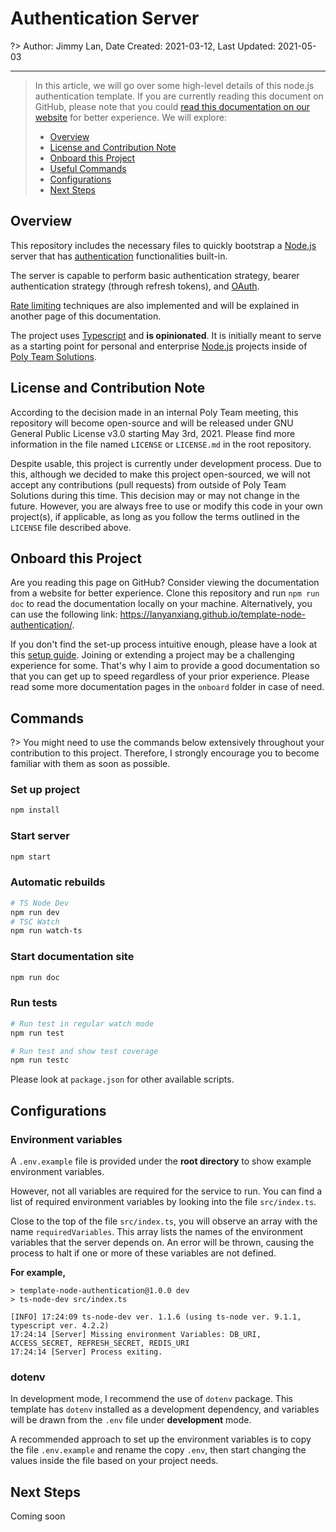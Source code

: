 # Authentication Server

?> Author: Jimmy Lan, Date Created: 2021-03-12, Last Updated: 2021-05-03

---

> In this article, we will go over some high-level details of this node.js authentication template. If you are currently reading this document on GitHub, please note that you could [read this documentation on our website](https://lanyanxiang.github.io/template-node-authentication/) for better experience.
> We will explore:
> * [Overview](#overview)
> * [License and Contribution Note](#license-and-contribution-note)
> * [Onboard this Project](#onboard-this-project)
> * [Useful Commands](#commands)
> * [Configurations](#configurations)
> * [Next Steps](#next-steps)

## Overview

This repository includes the necessary files to quickly bootstrap a [Node.js](https://nodejs.org/en/) server that has [authentication](https://en.wikipedia.org/wiki/Authentication) functionalities built-in.

The server is capable to perform basic authentication strategy, bearer authentication strategy (through refresh tokens), and [OAuth](https://oauth.net/2/).

[Rate limiting](https://en.wikipedia.org/wiki/Rate_limiting) techniques are also implemented and will be explained in another page of this documentation.

The project uses [Typescript](https://www.typescriptlang.org/) and **is opinionated**.
It is initially meant to serve as a starting point for personal and enterprise [Node.js](https://nodejs.org/en/) projects inside of [Poly Team Solutions](https://github.com/Poly-Team).

## License and Contribution Note

According to the decision made in an internal Poly Team meeting, this repository will become open-source and will be released under GNU General Public License v3.0 starting May 3rd, 2021.
Please find more information in the file named `LICENSE` or `LICENSE.md` in the root repository.

Despite usable, this project is currently under development process.
Due to this, although we decided to make this project open-sourced, we will not accept any contributions (pull requests) from outside of Poly Team Solutions during this time.
This decision may or may not change in the future.
However, you are always free to use or modify this code in your own project(s), if applicable, as long as you follow the terms outlined in the `LICENSE` file described above.

## Onboard this Project

Are you reading this page on GitHub? Consider viewing the documentation from a website for better experience.
Clone this repository and run ```npm run doc``` to read the documentation locally on your machine.
Alternatively, you can use the following link: https://lanyanxiang.github.io/template-node-authentication/.

If you don't find the set-up process intuitive enough, please have a look at this [setup guide](./onboard/setup.md).
Joining or extending a project may be a challenging experience for some.
That's why I aim to provide a good documentation so that you can get up to speed regardless of your prior experience.
Please read some more documentation pages in the `onboard` folder in case of need.

## Commands

?> You might need to use the commands below extensively throughout your contribution to this project.
Therefore, I strongly encourage you to become familiar with them as soon as possible.

### Set up project

```bash 
npm install
```

### Start server

```bash
npm start
```

### Automatic rebuilds

```bash
# TS Node Dev
npm run dev
# TSC Watch
npm run watch-ts
```

### Start documentation site
```bash
npm run doc
```

### Run tests
```bash
# Run test in regular watch mode
npm run test

# Run test and show test coverage
npm run testc
```

Please look at `package.json` for other available scripts.

## Configurations

### Environment variables

A `.env.example` file is provided under the **root directory** to show example environment variables.

However, not all variables are required for the service to run.
You can find a list of required environment variables by looking into the file `src/index.ts`.

Close to the top of the file `src/index.ts`, you will observe an array with the name `requiredVariables`.
This array lists the names of the environment variables that the server depends on.
An error will be thrown, causing the process to halt if one or more of these variables are not defined.

**For example,**

```
> template-node-authentication@1.0.0 dev
> ts-node-dev src/index.ts

[INFO] 17:24:09 ts-node-dev ver. 1.1.6 (using ts-node ver. 9.1.1, typescript ver. 4.2.2)
17:24:14 [Server] Missing environment Variables: DB_URI, ACCESS_SECRET, REFRESH_SECRET, REDIS_URI
17:24:14 [Server] Process exiting.
```

### dotenv

In development mode, I recommend the use of `dotenv` package.
This template has `dotenv` installed as a development dependency, and variables will be drawn from the `.env` file under **development** mode.

A recommended approach to set up the environment variables is to copy the file `.env.example` and rename the copy `.env`, then start changing the values inside the file based on your project needs.

## Next Steps

Coming soon
